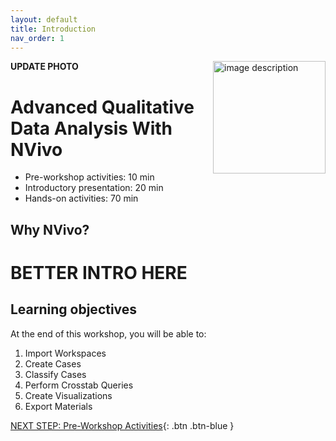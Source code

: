 ```yaml
---
layout: default
title: Introduction 
nav_order: 1
---
```

**UPDATE PHOTO**
<img src="images/WORKSHOP-LOGO-HERE.png" style="float:right;width:180px;" alt="image description">

# Advanced Qualitative Data Analysis With NVivo

- Pre-workshop activities: 10 min 
- Introductory presentation: 20 min
- Hands-on activities: 70 min

## Why NVivo? 

# **BETTER INTRO HERE**

## Learning objectives

At the end of this workshop, you will be able to:

1.  Import Workspaces
2.  Create Cases
3.  Classify Cases
4.  Perform Crosstab Queries
5.  Create Visualizations
6.  Export Materials
 
[NEXT STEP: Pre-Workshop Activities](pre-workshop.html){: .btn .btn-blue }
